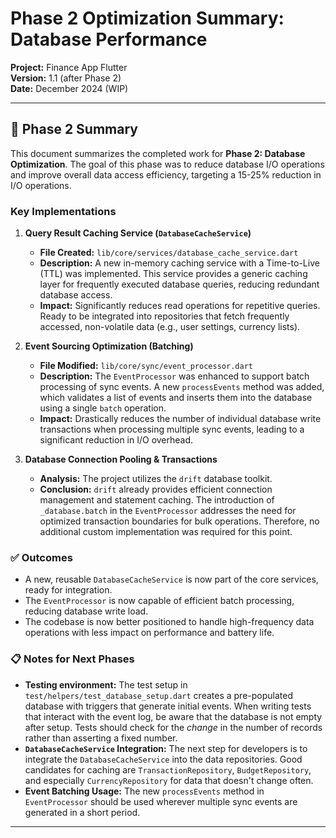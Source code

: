 # Phase 2 Optimization Summary: Database Performance

**Project:** Finance App Flutter  
**Version:** 1.1 (after Phase 2)  
**Date:** December 2024 (WIP)

---

## 🚀 **Phase 2 Summary**

This document summarizes the completed work for **Phase 2: Database Optimization**. The goal of this phase was to reduce database I/O operations and improve overall data access efficiency, targeting a 15-25% reduction in I/O operations.

### **Key Implementations**

1.  **Query Result Caching Service (`DatabaseCacheService`)**
    *   **File Created:** `lib/core/services/database_cache_service.dart`
    *   **Description:** A new in-memory caching service with a Time-to-Live (TTL) was implemented. This service provides a generic caching layer for frequently executed database queries, reducing redundant database access.
    *   **Impact:** Significantly reduces read operations for repetitive queries. Ready to be integrated into repositories that fetch frequently accessed, non-volatile data (e.g., user settings, currency lists).

2.  **Event Sourcing Optimization (Batching)**
    *   **File Modified:** `lib/core/sync/event_processor.dart`
    *   **Description:** The `EventProcessor` was enhanced to support batch processing of sync events. A new `processEvents` method was added, which validates a list of events and inserts them into the database using a single `batch` operation.
    *   **Impact:** Drastically reduces the number of individual database write transactions when processing multiple sync events, leading to a significant reduction in I/O overhead.

3.  **Database Connection Pooling & Transactions**
    *   **Analysis:** The project utilizes the `drift` database toolkit.
    *   **Conclusion:** `drift` already provides efficient connection management and statement caching. The introduction of `_database.batch` in the `EventProcessor` addresses the need for optimized transaction boundaries for bulk operations. Therefore, no additional custom implementation was required for this point.

### **✅ Outcomes**

*   A new, reusable `DatabaseCacheService` is now part of the core services, ready for integration.
*   The `EventProcessor` is now capable of efficient batch processing, reducing database write load.
*   The codebase is now better positioned to handle high-frequency data operations with less impact on performance and battery life.

### **📋 Notes for Next Phases**

*   **Testing environment:** The test setup in `test/helpers/test_database_setup.dart` creates a pre-populated database with triggers that generate initial events. When writing tests that interact with the event log, be aware that the database is not empty after setup. Tests should check for the *change* in the number of records rather than asserting a fixed number.
*   **`DatabaseCacheService` Integration:** The next step for developers is to integrate the `DatabaseCacheService` into the data repositories. Good candidates for caching are `TransactionRepository`, `BudgetRepository`, and especially `CurrencyRepository` for data that doesn't change often.
*   **Event Batching Usage:** The new `processEvents` method in `EventProcessor` should be used wherever multiple sync events are generated in a short period.

--- 